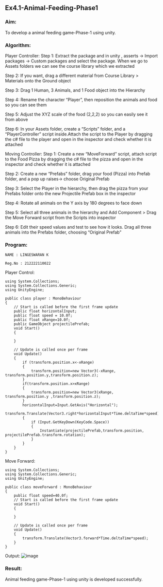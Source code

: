 ## Ex4.1-Animal-Feeding-Phase1
### Aim:
To develop a animal feeding game-Phase-1 using unity.

### Algorithm:
Player Controller:
Step 1:
Extract the package and in unity , asserts -> Import packages -> Custom packages and select the package. When we go to Assets folders we can see the course library which we extracted

Step 2:
If you want, drag a different material from Course Library > Materials onto the Ground object

Step 3:
Drag 1 Human, 3 Animals, and 1 Food object into the Hierarchy

Step 4:
Rename the character “Player”, then reposition the animals and food so you can see them

Step 5:
Adjust the XYZ scale of the food (2,2,2) so you can easily see it from above

Step 6:
In your Assets folder, create a “Scripts” folder, and a “PlayerController” script inside.Attach the script to the Player by dragging the c# file to the player and open in the inspector and check whether it is attached

Moving Controller:
Step 1:
Create a new “MoveForward” script, attach script to the Food Pizza by dragging the c# file to the pizza and open in the inspector and check whether it is attached

Step 2:
Create a new “Prefabs” folder, drag your food (Pizza) into Prefab folder, and a pop up raises-> choose Original Prefab

Step 3:
Select the Player in the hierarchy, then drag the pizza from your Prefabs folder onto the new Projectile Prefab box in the inspector

Step 4:
Rotate all animals on the Y axis by 180 degrees to face down

Step 5:
Select all three animals in the hierarchy and Add Component > Drag the Move Forward script from the Scripts into inspector

Step 6:
Edit their speed values and test to see how it looks. Drag all three animals into the Prefabs folder, choosing “Original Prefab”

### Program:
```
NAME : LINGESWARAN K

Reg.No : 212222110022
```
Player Control:
```
using System.Collections;
using System.Collections.Generic;
using UnityEngine;

public class player : MonoBehaviour
{
    // Start is called before the first frame update
    public float horizontalInput;
    public float speed = 10.0f;
    public float xRange=10.0f;
    public GameObject projectilePrefab;
    void Start()
    {
        
    }

    // Update is called once per frame
    void Update()
    {
        if (transform.position.x<-xRange)
        {
            transform.position=new Vector3(-xRange, transform.position.y,transform.position.z);
        }
        if(transform.position.x>xRange)
        {
            transform.position=new Vector3(xRange, transform.position.y ,transform.position.z);
        }
        horizontalInput=Input.GetAxis("Horizontal");
        transform.Translate(Vector3.right*horizontalInput*Time.deltaTime*speed);
        {
            if (Input.GetKeyDown(KeyCode.Space))
            {
                Instantiate(projectilePrefab,transform.position, projectilePrefab.transform.rotation);
            }
        }
    }
}
```
Move Forward:

```
using System.Collections;
using System.Collections.Generic;
using UnityEngine;

public class moveForward : MonoBehaviour
{
    public float speed=40.0f;
    // Start is called before the first frame update
    void Start()
    {
        
    }

    // Update is called once per frame
    void Update()
    {
        transform.Translate(Vector3.forward*Time.deltaTime*speed);
    }
}
```

Output:
![image](https://github.com/Lingeswaran04/Ex4.1-Animal-Feeding-Phase1/assets/119103865/e5cdd9f9-5629-443b-9249-3e7029ca8aa1)


### Result:
Animal feeding game-Phase-1 using unity is developed successfully.

